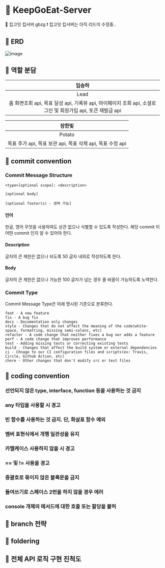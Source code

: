 # 🚀 KeepGoEat-Server
🥗 킵고잇 킵서버 gbzg
❗ 킵고잇 킵서버는 아직 리드미 수정중..

## 🥗 ERD
![image](https://user-images.githubusercontent.com/82032418/210483620-a84873c2-6ba9-4792-9f69-4ca82727dcb3.png)

## 🥗 역할 분담
|임승하|
|:---:|
|Lead|
|홈 화면조회 api, 목표 달성 api, 기록뷰 api, 마이페이지 조회 api, 소셜로그인 및 회원가입 api, 토큰 재발급 api |

|장한빛|
|:---:|
|Potato|
|목표 추가 api, 목표 보관 api, 목표 삭제 api, 목표 수정 api|

## 🥗 commit convention
### Commit Message Structure
```
<type>[optional scope]: <description>

[optional body]

[optional footer(s) - 생략 가능]
```

#### 언어
한글, 영어 무엇을 사용하여도 상관 없으나 식별할 수 있도록 작성한다.
해당 commit 이 어떤 commit 인지 알 수 있어야 한다.

#### Description
글자의 큰 제한은 없으나 되도록 50 글자 내외로 작성하도록 한다.

#### Body
글자의 큰 제한은 없으나 가능한 100 글자가 넘는 경우 줄 바꿈이 가능하도록 노력한다.

### Commit Type
Commit Message Type은 아래 명시된 기준으로 분류한다.
```
feat - A new feature
fix - A bug fix
docs - Documentation only changes
style - Changes that do not affect the meaning of the code(white-space, formatting, missing semi-colons, etc)
refactor - A code change that neither fixes a bug nor adds a feature
perf - A code change that improves performance
test - Adding missing tests or correcting existing tests
build - Changes that affect the build system or external dependencies
ci - Chnage to our CI configuration files and scripts(ex: Travis, Circle, Github Action, etc)
chore - Other changes that don't modify src or test files
```

## 🥗 coding convention
### 선언되지 않은 type, interface, function 등을 사용하는 것 금지
### any 타입을 사용할 시 경고
### 빈 함수를 사용하는 것 금지. 단, 화살표 함수 예외
### 멤버 표현식에서 개행 일관성을 유지
### 카멜케이스 사용하지 않을 시 경고
### == 및 != 사용을 경고
### 중괄호로 묶이지 않은 블록문을 금지
### 들여쓰기로 스페이스 2번을 하지 않을 경우 에러
### console 개체의 메서드에 대한 호출 또는 할당을 불허

## 🥗 branch 전략

## 🥗 foldering

## 🥗 전체 API 로직 구현 진척도
